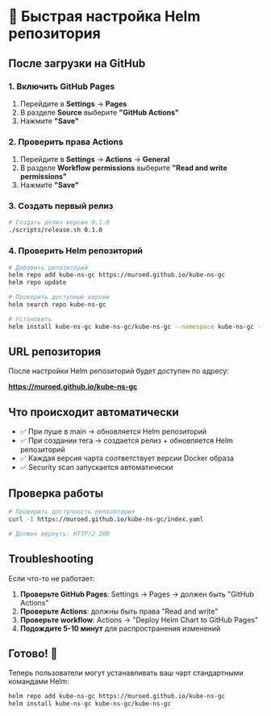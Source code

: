 # 🚀 Быстрая настройка Helm репозитория

## После загрузки на GitHub

### 1. Включить GitHub Pages

1. Перейдите в **Settings** → **Pages**
2. В разделе **Source** выберите **"GitHub Actions"**
3. Нажмите **"Save"**

### 2. Проверить права Actions

1. Перейдите в **Settings** → **Actions** → **General**
2. В разделе **Workflow permissions** выберите **"Read and write permissions"**
3. Нажмите **"Save"**

### 3. Создать первый релиз

```bash
# Создать релиз версии 0.1.0
./scripts/release.sh 0.1.0
```

### 4. Проверить Helm репозиторий

```bash
# Добавить репозиторий
helm repo add kube-ns-gc https://muroed.github.io/kube-ns-gc
helm repo update

# Проверить доступные версии
helm search repo kube-ns-gc

# Установить
helm install kube-ns-gc kube-ns-gc/kube-ns-gc --namespace kube-ns-gc --create-namespace
```

## URL репозитория

После настройки Helm репозиторий будет доступен по адресу:

**https://muroed.github.io/kube-ns-gc**

## Что происходит автоматически

- ✅ При пуше в main → обновляется Helm репозиторий
- ✅ При создании тега → создается релиз + обновляется Helm репозиторий
- ✅ Каждая версия чарта соответствует версии Docker образа
- ✅ Security scan запускается автоматически

## Проверка работы

```bash
# Проверить доступность репозитория
curl -I https://muroed.github.io/kube-ns-gc/index.yaml

# Должен вернуть: HTTP/2 200
```

## Troubleshooting

Если что-то не работает:

1. **Проверьте GitHub Pages**: Settings → Pages → должен быть "GitHub Actions"
2. **Проверьте Actions**: должны быть права "Read and write"
3. **Проверьте workflow**: Actions → "Deploy Helm Chart to GitHub Pages"
4. **Подождите 5-10 минут** для распространения изменений

## Готово! 🎉

Теперь пользователи могут устанавливать ваш чарт стандартными командами Helm:

```bash
helm repo add kube-ns-gc https://muroed.github.io/kube-ns-gc
helm install kube-ns-gc kube-ns-gc/kube-ns-gc
```
